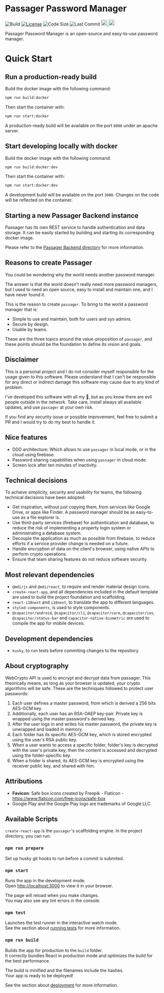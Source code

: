 # Passager Password Manager

![Build](https://github.com/oegea/passager-password-manager/actions/workflows/main-tests.yml/badge.svg)
[![License](https://shields.io/badge/license-AGPL-green)](LICENSE.md)
![Code Size](https://shields.io/github/languages/code-size/oegea/passager-password-manager)
![Last Commit](https://shields.io/github/last-commit/oegea/passager-password-manager)
<a href="https://play.google.com/store/apps/details?id=im.oriol.passager" target="_blank">
<img height="20" src="https://img.shields.io/badge/Google_Play-414141?style=for-the-badge&logo=google-play&logoColor=white" alt="Available on Google Play Store"/>
</a>
<a href="https://apps.apple.com/es/app/passager-password-manager/id1631897662" target="_blank">
<img height="20" src="https://img.shields.io/badge/App_Store-0D96F6?style=for-the-badge&logo=app-store&logoColor=white"/>
</a>

Passager Password Manager is an open-source and easy-to-use password manager.

# Quick Start

## Run a production-ready build

Build the docker image with the following command:

```bash
npm run build:docker
```

Then start the container with:

```bash
npm run start:docker
```

A production-ready build will be available on the port `8000` under an apache server.

## Start developing locally with docker

Build the docker image with the following command:

```bash
npm run build:docker:dev
```

Then start the container with:

```bash
npm run start:docker:dev
```

A development build will be available on the port `3000`. Changes on the code will be reflected on the container.

## Starting a new Passager Backend instance

Passager has its own REST service to handle authentication and data storage. It can be easily started by building and starting its corresponding docker image.

Please refer to the [Passager Backend directory](/backend/) for more information.

## Reasons to create Passager

You could be wondering why the world needs another password manager.

The answer is that the world doesn't really need more password managers, but I used to need an open source, easy to install and maintain one, and I have never found it.

This is the reason to create `passager`. To bring to the world a password manager that is:

-   Simple to use and maintain, both for users and sys admins.
-   Secure by design.
-   Usable by teams.

These are the three topics around the value-proposition of `passager`, and these points should be the foundation to define its vision and goals.

## Disclaimer

This is a personal project and I do not consider myself responsible for the usage given to this software.
Please understand that I can't be responsible for any direct or indirect damage this software may cause due to any kind of problem.

I've developed this software with all my 💛, but as you know there are evil people outside in the network. Take care, install always all available updates, and use `passager` at your own risk.

If you find any security issue or possible improvement, feel free to submit a PR and I would try to do my best to handle it.

## Nice features

-   DDD architecture: Which allows to use `passager` in local mode, or in the cloud using firebase.
-   Password sharing capabilities when using `passager` in cloud mode.
-   Screen lock after ten minutes of inactivity.

## Technical decisions

To achieve simplicity, security and usability for teams, the following technical decisions have been adopted:

-   Get inspiration, without just copying them, from services like Google Drive, or apps like Finder. A password manager should be as easy-to-use as a file explorer is.
-   Use third-party services (firebase) for authentication and database, to reduce the risk of implementing a property login system or administrating a database system.
-   Decouple the application as much as possible from firebase, to reduce efforts if a service provider change is needed on a future.
-   Handle encryption of data on the client's browser, using native APIs to perform crypto operations.
-   Ensure that team sharing features do not reduce software security.

## Most relevant dependencies

-   `@mdi/js` and `@mdi/react`, to require and render material design icons.
-   `create-react-app`, and all dependencies included in the default template are used to build the project foundation and scaffolding.
-   `react-i18next` and `i18next`, to translate the app to different languages.
-   `styled-components`, is used to style components.
-   `@capacitor/android`, `@capacitor/cli`, `@capacitor/core`, `@capacitor/ios`, `@capacitor/status-bar` and `capacitor-native-biometric` are used to compile the app for mobile devices.

## Development dependencies

-   `husky`, to run tests before commiting changes to the repository.

## About cryptography

WebCrypto API is used to encrypt and decrypt data from passager. This theorically means, as long as your browser is updated, your crypto algorithms will be safe.
These are the techniques followed to protect user passwords:

1. Each user defines a master password, from which is derived a 256 bits AES-GCM key.
2. Additionally, each user has an RSA-OAEP key-pair. Private key is wrapped using the master password's derived key.
3. After the user logs in and writes his master password, the private key is unwrapped and loaded in memory.
4. Each folder has its specific AES-GCM key, which is stored encrypted using the user's RSA public key.
5. When a user wants to access a specific folder, folder's key is decrypted with the user's private key, then the content is accessed and decrypted using the folder-specific key.
6. When a folder is shared, its AES-GCM key is encrypted using the receiver public key, and shared with him.

## Attributions

-   **Favicon**: Safe box icons created by Freepik - Flaticon - https://www.flaticon.com/free-icons/safe-box
-   Google Play and the Google Play logo are trademarks of Google LLC.

## Available Scripts

`create-react-app` is the `passager`'s scaffolding engine.
In the project directory, you can run:

### `npm run prepare`

Set up husky git hooks to run before a commit is submited.

### `npm start`

Runs the app in the development mode.\
Open [http://localhost:3000](http://localhost:3000) to view it in your browser.

The page will reload when you make changes.\
You may also see any lint errors in the console.

### `npm test`

Launches the test runner in the interactive watch mode.\
See the section about [running tests](https://facebook.github.io/create-react-app/docs/running-tests) for more information.

### `npm run build`

Builds the app for production to the `build` folder.\
It correctly bundles React in production mode and optimizes the build for the best performance.

The build is minified and the filenames include the hashes.\
Your app is ready to be deployed!

See the section about [deployment](https://facebook.github.io/create-react-app/docs/deployment) for more information.
